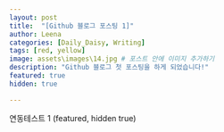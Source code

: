 ```yaml
---
layout: post
title:  "[Github 블로그 포스팅 1]"
author: Leena
categories: [Daily_Daisy, Writing]
tags: [red, yellow]
image: assets\images\14.jpg # 포스트 안에 이미지 추가하기
description: "Github 블로그 첫 포스팅을 하게 되었습니다!"
featured: true
hidden: true

---
```


연동테스트 1 (featured, hidden true)